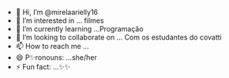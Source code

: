 - 👋 Hi, I’m @mirelaarielly16
- 👀 I’m interested in ... filmes
- 🌱 I’m currently learning ...Programação
- 💞️ I’m looking to collaborate on ... Com os estudantes do covatti
- 📫 How to reach me ...
- 😄 P✨ronouns: ...she/her
- ⚡ Fun fact: ...✨✨

<!---
mirelaarielly16/mirelaarielly16 is a ✨ special ✨ repository because its `README.md` (this file) appears on your GitHub profile.
You can click the Preview link to take a look at your changes.
--->
